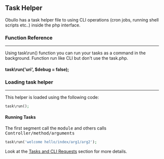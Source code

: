 ## Task Helper

Obullo has a task helper file to using CLI operations (cron jobs, running shell scripts etc..) inside the php interface.

### Function Reference

------

Using task\run() function you can run your tasks as a command in the background. Function run like CLI but don't use the task.php.

#### task\run('uri', $debug = false);

### Loading task helper

-------

This helper is loaded using the following code:

```php
task\run();
```

#### Running Tasks

The first segment call the <samp>module</samp> and others calls <samp>Controller/method/arguments</samp>

```php
task\run('welcome hello/index/arg1/arg2');
```

Look at the [Tasks and CLI Requests](/docs/advanced/tasks-and-cli-requests) section for more details.